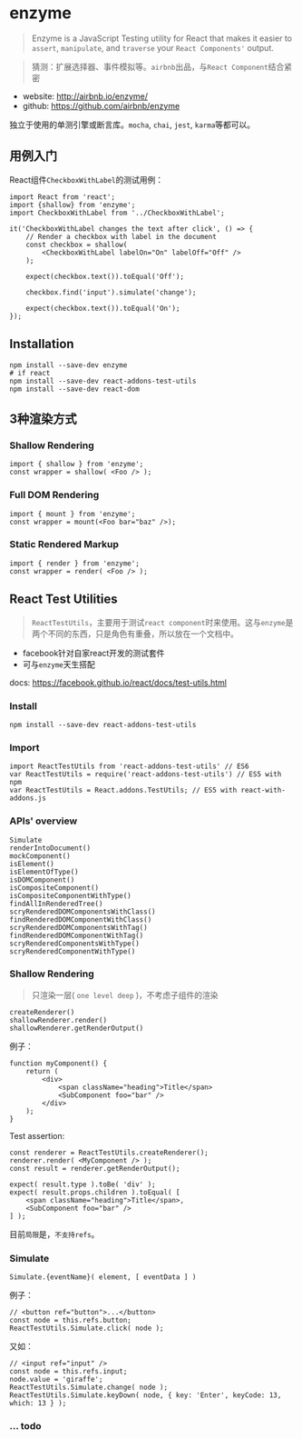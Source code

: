 # enzyme

> Enzyme is a JavaScript Testing utility for React that makes it easier to `assert`, `manipulate`, and `traverse` your `React Components'` output.

> 猜测：扩展选择器、事件模拟等。`airbnb`出品，与`React Component`结合紧密


* website: <http://airbnb.io/enzyme/>
* github: <https://github.com/airbnb/enzyme>


独立于使用的单测引擎或断言库。`mocha`, `chai`, `jest`, `karma`等都可以。


## 用例入门

React组件`CheckboxWithLabel`的测试用例：

	import React from 'react';
	import {shallow} from 'enzyme';
	import CheckboxWithLabel from '../CheckboxWithLabel';

	it('CheckboxWithLabel changes the text after click', () => {
		// Render a checkbox with label in the document
		const checkbox = shallow(
			<CheckboxWithLabel labelOn="On" labelOff="Off" />
		);

		expect(checkbox.text()).toEqual('Off');

		checkbox.find('input').simulate('change');

		expect(checkbox.text()).toEqual('On');
	});




## Installation

	npm install --save-dev enzyme
	# if react
	npm install --save-dev react-addons-test-utils
	npm install --save-dev react-dom



## 3种渲染方式

### Shallow Rendering

	import { shallow } from 'enzyme';
	const wrapper = shallow( <Foo /> );

### Full DOM Rendering

	import { mount } from 'enzyme';
	const wrapper = mount(<Foo bar="baz" />);

### Static Rendered Markup
	import { render } from 'enzyme';
	const wrapper = render( <Foo /> );




## React Test Utilities

> `ReactTestUtils`，主要用于测试`react component`时来使用。这与`enzyme`是两个不同的东西，只是角色有重叠，所以放在一个文档中。

* facebook针对自家react开发的测试套件
* 可与`enzyme`天生搭配

docs: <https://facebook.github.io/react/docs/test-utils.html>

### Install

	npm install --save-dev react-addons-test-utils


### Import

    import ReactTestUtils from 'react-addons-test-utils' // ES6
    var ReactTestUtils = require('react-addons-test-utils') // ES5 with npm
    var ReactTestUtils = React.addons.TestUtils; // ES5 with react-with-addons.js


### APIs' overview

    Simulate
    renderIntoDocument()
    mockComponent()
    isElement()
    isElementOfType()
    isDOMComponent()
    isCompositeComponent()
    isCompositeComponentWithType()
    findAllInRenderedTree()
    scryRenderedDOMComponentsWithClass()
    findRenderedDOMComponentWithClass()
    scryRenderedDOMComponentsWithTag()
    findRenderedDOMComponentWithTag()
    scryRenderedComponentsWithType()
    scryRenderedComponentWithType()

### Shallow Rendering

> 只渲染一层( `one level deep` )，不考虑子组件的渲染

    createRenderer()
    shallowRenderer.render()
    shallowRenderer.getRenderOutput()

例子：

    function myComponent() {
        return (
            <div>
                <span className="heading">Title</span>
                <SubComponent foo="bar" />
            </div>
        );
    }

Test assertion:

    const renderer = ReactTestUtils.createRenderer();
    renderer.render( <MyComponent /> );
    const result = renderer.getRenderOutput();

    expect( result.type ).toBe( 'div' );
    expect( result.props.children ).toEqual( [
        <span className="heading">Title</span>,
        <SubComponent foo="bar" />
    ] );

目前`局限`是，`不支持refs`。


### Simulate

    Simulate.{eventName}( element, [ eventData ] )

例子：

    // <button ref="button">...</button>
    const node = this.refs.button;
    ReactTestUtils.Simulate.click( node );

又如：

    // <input ref="input" />
    const node = this.refs.input;
    node.value = 'giraffe';
    ReactTestUtils.Simulate.change( node );
    ReactTestUtils.Simulate.keyDown( node, { key: 'Enter', keyCode: 13, which: 13 } );


### ... todo





